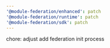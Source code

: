 ```yaml
---
'@module-federation/enhanced': patch
'@module-federation/runtime': patch
'@module-federation/sdk': patch
---
```


chore: adjust add federation init process

